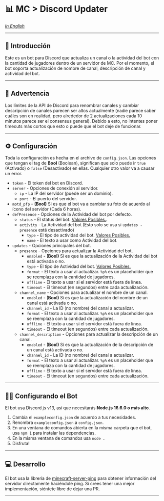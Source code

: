 # 📊 MC > Discord Updater

*[In English](README.md)*

---

## 🚀 Introducción

Este es un bot para Discord que actualiza un canal o la actividad del bot con la cantidad de jugadores dentro de un
servidor de MC. Por el momento, el bot soporta actualización de nombre de canal, descripción de canal y actividad del bot.

---

## 🚧 Advertencia

Los límites de la API de Discord para renombrar canales y cambiar descripción de canales parecen ser altos actualmente
(nadie parece saber cuáles son en realidad, pero alrededor de 2 actualizaciones cada 10 minutos parece ser el consensus
general). Debido a esto, no intentes poner timeouts más cortos que esto o puede que el bot deje de funcionar.

---

## ⚙ Configuración

Toda la configuración es hecha en el archivo de `config.json`.
Las opciones que tengan el tag de **Bool** (Boolean), significan que solo puede ir `true` (Activado) o `false` (Desactivado)
en ellas. Cualquier otro valor va a causar un error.

* `token` - El token del bot en Discord.
* `server` - Opciones de conexión al servidor.
  * `ip` - La IP del servidor (puede ser un dominio).
  * `port` - El puerto del servidor.
* `motd_pfp` - **(Bool)** Si es que el bot va a cambiar su foto de acuerdo al ícono del servidor (Cada 6 horas).
* `defPresence` - Opciones de la Actividad del bot por defecto.
  * `status` - El status del bot. [Valores Posibles.](https://discord.js.org/#/docs/main/stable/typedef/PresenceStatus).
  * `activity` - La Actividad del bot (Esto solo se usa si `updates - presence` está desactivado)
    * `type` - El tipo de actividad del bot. [Valores Posibles.](https://discord.js.org/#/docs/main/stable/typedef/ActivityType)
    * `name` - El texto a usar como Actividad del bot.
* `updates` - Opciones principales del bot.
  * `presence` - Opciones para actualizar la Actividad del bot.
    * `enabled` - **(Bool)** Si es que la actualización de la Actividad del bot está activada o no.
    * `type` - El tipo de Actividad del bot. [Valores Posibles.](https://discord.js.org/#/docs/main/stable/typedef/ActivityType)
    * `format` - El texto a usar al actualizar. `%p%` es un placeholder que se reemplaza con la cantidad de jugadores.
    * `offline` - El texto a usar si el servidor está fuera de línea.
    * `timeout` - El timeout (en segundos) entre cada actualización.
  * `channel_name` - Opciones para actualizar el nombre de un canal.
    * `enabled` - **(Bool)** Si es que la actualización del nombre de un canal está activada o no.
    * `channel_id` - La ID (no nombre) del canal a actualizar.
    * `format` - El texto a usar al actualizar. `%p%` es un placeholder que se reemplaza con la cantidad de jugadores.
    * `offline` - El texto a usar si el servidor está fuera de línea.
    * `timeout` - El timeout (en segundos) entre cada actualización.
  * `channel_description` - Opciones para actualizar la descripción de un canal.
    * `enabled` - **(Bool)** Si es que la actualización de la descripción de un canal está activada o no.
    * `channel_id` - La ID (no nombre) del canal a actualizar.
    * `format` - El texto a usar al actualizar. `%p%` es un placeholder que se reemplaza con la cantidad de jugadores.
    * `offline` - El texto a usar si el servidor está fuera de línea.
    * `timeout` - El timeout (en segundos) entre cada actualización.

---

## 🏃‍♂️ Configurando el Bot

El bot usa Discord.js v13, así que necesitarás **Node.js 16.6.0 o más alto**.

1. Cambia el `exampleconfig.json` de acuerdo a tus necesidades.
2. Renombra `exampleconfig.json` a `config.json`.
3. En una ventana de comandos abierta en la misma carpeta que el bot, usa `npm i` para instalar las dependencias.
4. En la misma ventana de comandos usa `node .`
5. Disfruta!

---

## 💻 Desarrollo

El bot usa la librería de [minecraft-server-ping](https://www.npmjs.com/package/minecraft-server-ping) para obtener
información del servidor directamente haciéndole ping. Si crees tener una mejor implementación, siéntete libre de dejar una PR.

---
